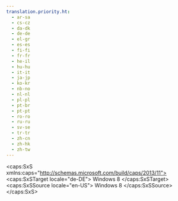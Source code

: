 ```yaml
---
translation.priority.ht: 
  - ar-sa
  - cs-cz
  - da-dk
  - de-de
  - el-gr
  - es-es
  - fi-fi
  - fr-fr
  - he-il
  - hu-hu
  - it-it
  - ja-jp
  - ko-kr
  - nb-no
  - nl-nl
  - pl-pl
  - pt-br
  - pt-pt
  - ro-ro
  - ru-ru
  - sv-se
  - tr-tr
  - zh-cn
  - zh-hk
  - zh-tw
---
```

<?xml version="1.0" encoding="utf-8"?>
<caps:SxS xmlns:caps="http://schemas.microsoft.com/build/caps/2013/11">
  <caps:SxSTarget locale="de-DE">
    <Token xmlns:xlink="http://www.w3.org/1999/xlink">Windows 8</Token>
  </caps:SxSTarget>
  <caps:SxSSource locale="en-US">
    <Token xmlns:xlink="http://www.w3.org/1999/xlink">Windows 8</Token>
  </caps:SxSSource>
</caps:SxS>